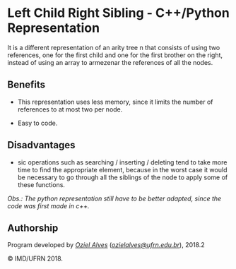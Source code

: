 # Left Child Right Sibling - C++/Python Representation

It is a different representation of an arity tree n that consists of using two references, one for the first child and one for the first brother on the right, instead of using an array to armezenar the references of all the nodes.

## Benefits

- This representation uses less memory, since it limits the number of references to at most two per node.

- Easy to code.

## Disadvantages

- sic operations such as searching / inserting / deleting tend to take more time to find the appropriate element, because in the worst case it would be necessary to go through all the siblings of the node to apply some of these functions.


*Obs.: The python representation still have to be better adapted, since the code was first made in c++.*

## Authorship

Program developed by [_Oziel Alves_](https://github.com/ozielalves) (*ozielalves@ufrn.edu.br*), 2018.2

&copy; IMD/UFRN 2018.
